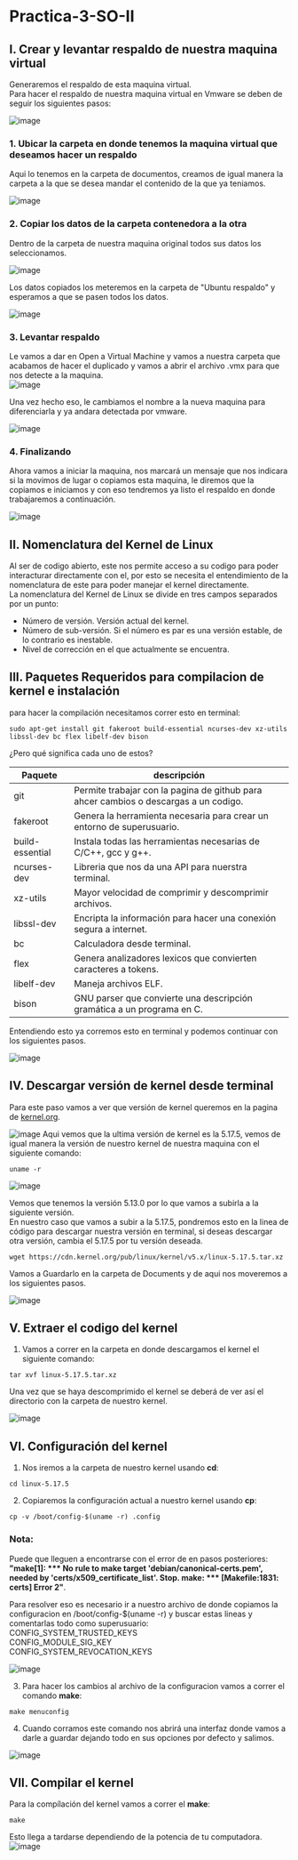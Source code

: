 # Practica-3-SO-II  
## I. Crear y levantar respaldo de nuestra maquina virtual  
Generaremos el respaldo de esta maquina virtual.  
Para hacer el respaldo de nuestra maquina virtual en Vmware se deben de seguir los siguientes pasos:  
  
![image](https://user-images.githubusercontent.com/75387331/166168015-0c05dfa0-4d24-4615-adb0-cf7e467dc6f9.png)  

### 1. Ubicar la carpeta en donde tenemos la maquina virtual que deseamos hacer un respaldo  
Aqui lo tenemos en la carpeta de documentos, creamos de igual manera la carpeta a la que se desea mandar el contenido de la que ya teniamos.  
  
![image](https://user-images.githubusercontent.com/75387331/166167657-e05f5cf8-0cc4-4fbf-881d-b484f620b111.png)  
  
### 2. Copiar los datos de la carpeta contenedora a la otra  
Dentro de la carpeta de nuestra maquina original todos sus datos los seleccionamos.  
  
![image](https://user-images.githubusercontent.com/75387331/166167719-1a6490b7-9d54-434b-a638-7ee7e2c6b9a4.png)  
  
Los datos copiados los meteremos en la carpeta de "Ubuntu respaldo" y esperamos a que se pasen todos los datos.  
  
![image](https://user-images.githubusercontent.com/75387331/166167723-de8b4db4-43a5-4516-ab0b-61a3ed2ad451.png)  
  
### 3. Levantar respaldo  
Le vamos a dar en Open a Virtual Machine y vamos a nuestra carpeta que acabamos de hacer el duplicado y vamos a abrir el archivo .vmx para que nos detecte a la maquina.  
![image](https://user-images.githubusercontent.com/75387331/166167802-14f003e3-dd2f-4d02-9ed3-0ba532880f85.png)  
  
Una vez hecho eso, le cambiamos el nombre a la nueva maquina para diferenciarla y ya andara detectada por vmware.  
  
![image](https://user-images.githubusercontent.com/75387331/166167900-984b89f6-c5c0-45d0-8a9d-25ba653d9c4d.png)  
### 4. Finalizando
Ahora vamos a iniciar la maquina, nos marcará un mensaje que nos indicara si la movimos de lugar o copiamos esta maquina, le diremos que la copiamos e iniciamos y con eso tendremos ya listo el respaldo en donde trabajaremos a continuación.  
  
![image](https://user-images.githubusercontent.com/75387331/166168006-35e1f3dc-0ef5-4635-940b-766024d76d54.png)  
  
## II. Nomenclatura del Kernel de Linux  
Al ser de codigo abierto, este nos permite acceso a su codigo para poder interacturar directamente con el, por esto se necesita el entendimiento de la nomenclatura de este para poder manejar el kernel directamente.  
La nomenclatura del Kernel de Linux se divide en tres campos separados por un punto: 
- Número de versión. Versión actual del kernel. 
- Número de sub-versión. Si el número es par es una versión estable, de lo contrario es inestable.  
- Nivel de corrección en el que actualmente se encuentra.

## III. Paquetes Requeridos para compilacion de kernel e instalación  
para hacer la compilación necesitamos correr esto en terminal:  
``` 
sudo apt-get install git fakeroot build-essential ncurses-dev xz-utils libssl-dev bc flex libelf-dev bison
```
¿Pero qué significa cada uno de estos?  
  
| Paquete | descripción |
| --- | --- |
| git | Permite trabajar con la pagina de github para ahcer cambios o descargas a un codigo. |
| fakeroot | Genera la herramienta necesaria para crear un entorno de superusuario. |
| build-essential | Instala todas las herramientas necesarias de C/C++, gcc y g++. |
| ncurses-dev | Libreria que nos da una API para nuerstra terminal. |
| xz-utils | Mayor velocidad de comprimir y descomprimir archivos. |
| libssl-dev | Encripta la información para hacer una conexión segura a internet. |
| bc | Calculadora desde terminal. |
| flex | Genera analizadores lexicos que convierten caracteres a tokens. |
| libelf-dev | Maneja archivos ELF. |
| bison | GNU parser que convierte una descripción gramática a un programa en C. |  
  
Entendiendo esto ya corremos esto en terminal y podemos continuar con los siguientes pasos.  

![image](https://user-images.githubusercontent.com/75387331/166170952-44c9501c-9966-4807-ae88-cf1a4ebd4a93.png)  

  
## IV. Descargar versión de kernel desde terminal  
  
Para este paso vamos a ver que versión de kernel queremos en la pagina de [kernel.org](kernel.org).  
  
 ![image](https://user-images.githubusercontent.com/75387331/166169318-becb3e5d-62dd-4821-bda0-56bdcd226c28.png)
Aqui vemos que la ultima versión de kernel es la 5.17.5, vemos de igual manera la versión de nuestro kernel de nuestra maquina con el siguiente comando:  
  
```
uname -r
```
  
![image](https://user-images.githubusercontent.com/75387331/166169505-4bb6ac5f-b2b7-4bb3-94cf-afce52996426.png)
  
Vemos que tenemos la versión 5.13.0 por lo que vamos a subirla a la siguiente versión.  
En nuestro caso que vamos a subir a la 5.17.5, pondremos esto en la linea de código para descargar nuestra versión en terminal, si deseas descargar otra versión, cambia el 5.17.5 por tu versión deseada. 
  
```
wget https://cdn.kernel.org/pub/linux/kernel/v5.x/linux-5.17.5.tar.xz
```
  
Vamos a Guardarlo en la carpeta de Documents y de aqui nos moveremos a los siguientes pasos.  
  
![image](https://user-images.githubusercontent.com/75387331/166171648-07c876a2-bfe4-4b49-a775-95bdc3ae7ace.png)  

## V. Extraer el codigo del kernel  
1. Vamos a correr en la carpeta en donde descargamos el kernel el siguiente comando:  
  
``` 
tar xvf linux-5.17.5.tar.xz
```
Una vez que se haya descomprimido el kernel se deberá de ver así el directorio con la carpeta de nuestro kernel.  
  
![image](https://user-images.githubusercontent.com/75387331/166171905-755987ff-3771-41e5-968b-0cb8778b0dfd.png)

## VI. Configuración del kernel  

1. Nos iremos a la carpeta de nuestro kernel usando **cd**:
```
cd linux-5.17.5
```
  
2. Copiaremos la configuración actual a nuestro kernel usando **cp**:

``` 
cp -v /boot/config-$(uname -r) .config
```
  
 ### **Nota**:  
Puede que lleguen a encontrarse con el error de en pasos posteriores:   
**"make[1]: *** No rule to make target 'debian/canonical-certs.pem', needed by 'certs/x509_certificate_list'.  Stop. make: *** [Makefile:1831: certs] Error 2"**.  
  
Para resolver eso es necesario ir a nuestro archivo de donde copiamos la configuracion en /boot/config-$(uname -r) y buscar estas lineas y comentarlas todo como superusuario:     
CONFIG_SYSTEM_TRUSTED_KEYS  
CONFIG_MODULE_SIG_KEY  
CONFIG_SYSTEM_REVOCATION_KEYS 
  
![image](https://user-images.githubusercontent.com/75387331/166172343-b4c6a1df-8618-4f1c-90a6-9d7f9347384c.png)  
  
3. Para hacer los cambios al archivo de la configuracion vamos a correr el comando **make**:  
``` 
make menuconfig
```
4. Cuando corramos este comando nos abrirá una interfaz donde vamos a darle a guardar dejando todo en sus opciones por defecto y salimos.  
  
![image](https://user-images.githubusercontent.com/75387331/166172675-5cd478de-fbf7-4b1e-9f52-cb22028551f9.png)  
  
## VII. Compilar el kernel  
  
  Para la compílación del kernel vamos a correr el **make**:
  ```
  make
  ```
  Esto llega a tardarse dependiendo de la potencia de tu computadora.  
  ![image](https://user-images.githubusercontent.com/75387331/166173030-54b5846e-aa1d-45c8-9131-6bfbffeb9431.png)  
  
 


